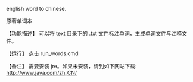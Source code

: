 english word to chinese.

原著单词本

【功能描述】
可以将 text 目录下的 .txt 文件标注单词，生成单词文件与注释文件。



【运行】
点击 run_words.cmd

【备注】
需要安装 jre。如果未安装，请到如下网站下载: 
http://www.java.com/zh_CN/

